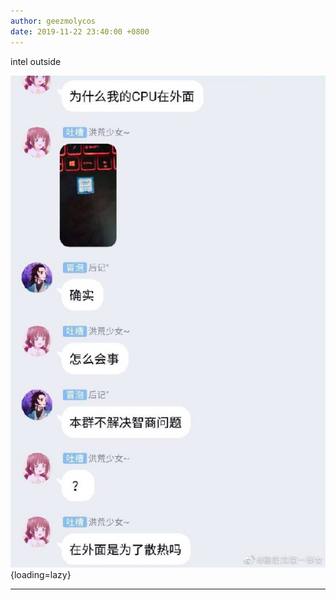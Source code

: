 ```yaml
---
author: geezmolycos
date: 2019-11-22 23:40:00 +0800
---
```


intel outside

![](/images/qq-zone/2019-11-22-outside.jpg){loading=lazy}

---
